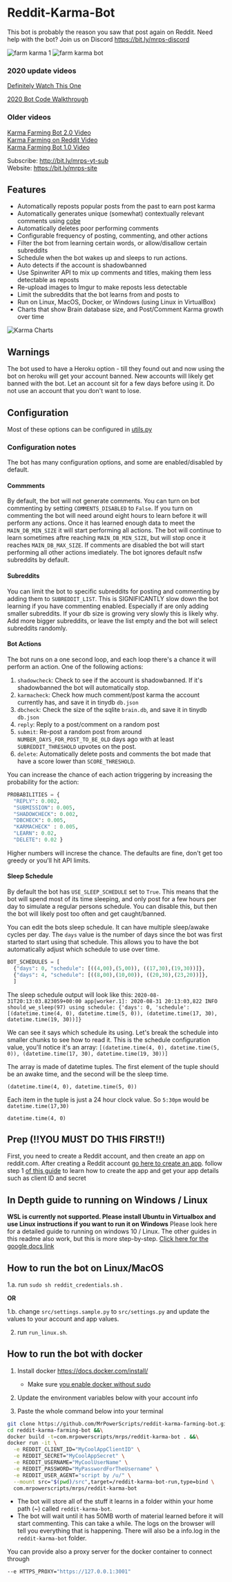 # Reddit-Karma-Bot

This bot is probably the reason you saw that post again on Reddit. Need help with the bot? Join us on Discord https://bit.ly/mrps-discord 

![farm karma 1](https://user-images.githubusercontent.com/1307942/86540032-7e1a2c00-bef9-11ea-9266-16830c5b9dfa.png)
![farm karma bot](https://user-images.githubusercontent.com/1307942/86153469-a40a8f80-baf9-11ea-80b5-d86dd31108d6.png)

### 2020 update videos
[Definitely Watch This One](https://www.youtube.com/watch?v=nWYRGXesb3I)

[2020 Bot Code Walkthrough](https://www.youtube.com/watch?v=83zWIz3b7o0)

### Older videos

[Karma Farming Bot 2.0 Video](https://www.youtube.com/watch?v=CCMGHepPBso)  
[Karma Farming on Reddit Video](https://www.youtube.com/watch?v=8DrOERA5FGc)  
[Karma Farming Bot 1.0 Video](https://www.youtube.com/watch?v=KgWsqKkDEtI)  

Subscribe: http://bit.ly/mrps-yt-sub  
Website: https://bit.ly/mrps-site  

## Features

- Automatically reposts popular posts from the past to earn post karma
- Automatically generates unique (somewhat) contextually relevant comments using [cobe](https://github.com/pteichman/cobe)
- Automatically deletes poor performing comments
- Configurable frequency of posting, commenting, and other actions
- Filter the bot from learning certain words, or allow/disallow certain subreddits
- Schedule when the bot wakes up and sleeps to run actions.
- Auto detects if the account is shadowbanned
- Use Spinwriter API to mix up comments and titles, making them less detectable as reposts
- Re-upload images to Imgur to make reposts less detectable
- Limit the subreddits that the bot learns from and posts to
- Run on Linux, MacOS, Docker, or Windows (using Linux in VirtualBox)
- Charts that show Brain database size, and Post/Comment Karma growth over time

![Karma Charts](https://user-images.githubusercontent.com/1307942/86981035-67840700-c17d-11ea-9e6b-828e1ad2dd9c.png)

## Warnings
The bot used to have a Heroku option - till they found out and now using the bot on heroku will get your account banned. 
New accounts will likely get banned with the bot. Let an account sit for a few days before using it. Do not use an account that you don't want to lose.

## Configuration

Most of these options can be configured in [utils.py](src/utils.py)

### Configuration notes

The bot has many configuration options, and some are enabled/disabled by default.

#### Commments

By default, the bot will not generate comments. You can turn on bot commenting by setting `COMMENTS_DISABLED` to `False`. If you turn on commenting the bot will need around eight hours to learn before it will perform any actions. Once it has learned enough data to meet the `MAIN_DB_MIN_SIZE` it will start performing all actions. The bot will continue to learn sometimes aftre reaching `MAIN_DB_MIN_SIZE`, but will stop once it reaches `MAIN_DB_MAX_SIZE`. If comments are disabled the bot will start performing all other actions imediately. The bot ignores default nsfw subreddits by default.

#### Subreddits

You can limit the bot to specific subreddits for posting and commenting by adding them to `SUBREDDIT_LIST`. This is SIGNIFICANTLY slow down the bot learning if you have commenting enabled. Especially if are only adding smaller subreddits. If your db size is growing very slowly this is likely why. Add more bigger subreddits, or leave the list empty and the bot will select subreddits randomly.

#### Bot Actions

The bot runs on a one second loop, and each loop there's a chance it will perform an action. One of the following actions:

1. `shadowcheck`: Check to see if the account is shadowbanned. If it's shadowbanned the bot will automatically stop.
1. `karmacheck`: Check how much comment/post karma the account currently has, and save it in tinydb `db.json`
1. `dbcheck`: Check the size of the sqlite `brain.db`, and save it in tinydb `db.json`
1. `reply`: Reply to a post/comment on a random post
1. `submit`: Re-post a random post from around `NUMBER_DAYS_FOR_POST_TO_BE_OLD` days ago with at least `SUBREDDIT_THRESHOLD` upvotes on the post.
1. `delete`: Automatically delete posts and comments the bot made that have a score lower than `SCORE_THRESHOLD`.

You can increase the chance of each action triggering by increasing the probability for the action:

```python
PROBABILITIES = {
  "REPLY": 0.002,
  "SUBMISSION": 0.005,
  "SHADOWCHECK": 0.002,
  "DBCHECK": 0.005,
  "KARMACHECK" : 0.005,
  "LEARN": 0.02,
  "DELETE": 0.02 }
```

Higher numbers will increse the chance. The defaults are fine, don't get too greedy or you'll hit API limits.

#### Sleep Schedule

By default the bot has `USE_SLEEP_SCHEDULE` set to `True`. This means that the bot will spend most of its time sleeping, and only post for a few hours per day to simulate a regular persons schedule. You can disable this, but then the bot will likely post too often and get caught/banned.

You can edit the bots sleep schedule. It can have multiple sleep/awake cycles per day. The `days` value is the number of days since the bot was first started to start using that schedule. This allows you to have the bot automatically adjust which schedule to use over time.

```python
BOT_SCHEDULES = [
  {"days": 0, "schedule": [((4,00),(5,00)), ((17,30),(19,30))]},
  {"days": 4, "schedule": [((8,00),(10,00)), ((20,30),(23,20))]},
  ]
```

The sleep schedule output will look like this:
`2020-08-31T20:13:03.823059+00:00 app[worker.1]: 2020-08-31 20:13:03,822 INFO should_we_sleep(97) using schedule: {'days': 0, 'schedule': [(datetime.time(4, 0), datetime.time(5, 0)), (datetime.time(17, 30), datetime.time(19, 30))]}`

We can see it says which schedule its using. Let's break the schedule into smaller chunks to see how to read it. This is the schedule configuration value, you'll notice it's an array:
`[(datetime.time(4, 0), datetime.time(5, 0)), (datetime.time(17, 30), datetime.time(19, 30))]`

The  array is made of datetime tuples. The first element of the tuple should be an awake time, and the second will be the sleep time.

`(datetime.time(4, 0), datetime.time(5, 0))`

Each item in the tuple is just a 24 hour clock value. So `5:30pm` would be `datetime.time(17,30)`

`datetime.time(4, 0)`

## Prep (!!YOU MUST DO THIS FIRST!!)

First, you need to create a Reddit account, and then create an app on reddit.com. After creating a Reddit account [go here to create an app](https://old.reddit.com/prefs/apps/). follow step 1 [of this guide](https://hackernoon.com/build-a-serverless-reddit-bot-in-3-steps-with-node-js-and-stdlib-sourcecode-e5296b78fc64) to learn how to create the app and get your app details such as client ID and secret

## In Depth guide to running on Windows / Linux

**WSL is currently not supported. Please install Ubuntu in Virtualbox and use Linux instructions if you want to run it on Windows**
Please look here for a detailed guide to running on windows 10 / Linux. The other guides in this readme also work, but this is more step-by-step.
[Click here for the google docs link](https://docs.google.com/document/d/1we5QR5E1nVNz862OG40oic9lnYhULStkWKlprmYlKFo/edit?usp=sharing)

## How to run the bot on Linux/MacOS

1.a. run `sudo sh reddit_credentials.sh` . 

**OR**

1.b. change `src/settings.sample.py` to `src/settings.py` and update the values to your account and app values.

2. run `run_linux.sh`.

## How to run the bot with docker

1. Install docker https://docs.docker.com/install/
    - Make sure [you enable docker without sudo](https://docs.docker.com/install/linux/linux-postinstall/)

2. Update the environment variables below with your account info

3. Paste the whole command below into your terminal

```bash
git clone https://github.com/MrPowerScripts/reddit-karma-farming-bot.git &&\
cd reddit-karma-farming-bot &&\
docker build -t=com.mrpowerscripts/mrps/reddit-karma-bot . &&\
docker run -it \
  -e REDDIT_CLIENT_ID="MyCoolAppClientID" \
  -e REDDIT_SECRET="MyCoolAppSecret" \
  -e REDDIT_USERNAME="MyCoolUserName" \
  -e REDDIT_PASSWORD="MyPasswordForTheUsername" \
  -e REDDIT_USER_AGENT="script by /u/" \
  --mount src="$(pwd)/src",target=/reddit-karma-bot-run,type=bind \
  com.mrpowerscripts/mrps/reddit-karma-bot
```

- The bot will store all of the stuff it learns in a folder within your home path (~) called `reddit-karma-bot`.
- The bot will wait until it has 50MB worth of material learned before it will start commenting. This can take a while. The logs on the browser will tell you everything that is happening. There will also be a info.log in the `reddit-karma-bot` folder.

You can provide also a proxy server for the docker container to connect through

```bash
--e HTTPS_PROXY="https://127.0.0.1:3001"
```
